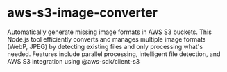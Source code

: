 # aws-s3-image-converter
Automatically generate missing image formats in AWS S3 buckets. This Node.js tool efficiently converts and manages multiple image formats (WebP, JPEG) by detecting existing files and only processing what's needed. Features include parallel processing, intelligent file detection, and AWS S3 integration using @aws-sdk/client-s3
